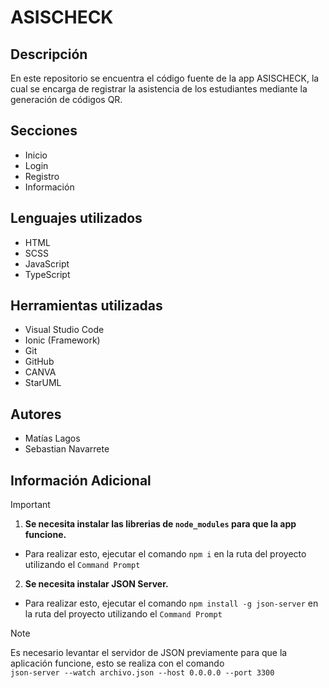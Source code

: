 # ASISCHECK

## Descripción

En este repositorio se encuentra el código fuente de la app ASISCHECK, la cual se encarga de registrar la asistencia de los estudiantes mediante la generación de códigos QR.

## Secciones

- Inicio
- Login
- Registro
- Información

## Lenguajes utilizados

- HTML
- SCSS
- JavaScript
- TypeScript

## Herramientas utilizadas

- Visual Studio Code
- Ionic (Framework)
- Git
- GitHub
- CANVA
- StarUML

## Autores

- Matías Lagos
- Sebastian Navarrete

## Información Adicional

> [!IMPORTANT]
> 1. **Se necesita instalar las librerias de `node_modules` para que la app funcione.**
>
> * Para realizar esto, ejecutar el comando ``npm i`` en la ruta del proyecto utilizando el ``Command Prompt``
> 2. **Se necesita instalar JSON Server.**
>
> * Para realizar esto, ejecutar el comando ``npm install -g json-server`` en la ruta del proyecto utilizando el ``Command Prompt``

> [!NOTE]
> Es necesario levantar el servidor de JSON previamente para que la aplicación funcione, esto se realiza con el comando <br>
> ``json-server --watch archivo.json --host 0.0.0.0 --port 3300``
